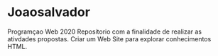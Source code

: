 # Joaosalvador
Programçao Web 2020
Repositorio com a finalidade de realizar as ativdades propostas.
Criar um Web Site para explorar conhecimentos HTML.
